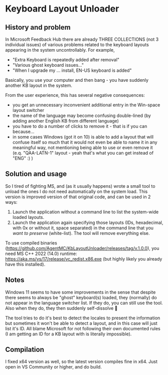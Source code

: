 # Keyboard Layout Unloader

## History and problem

In Microsoft Feedback Hub there are already THREE COLLECTIONS (not 3 individual issues) of various problems related to the keyboard layouts appearing in the system uncontrollably. For example,
*  "Extra Keyboard is repeatedly added after removal"
*  "Various ghost keyboard issues..."
*  "When I upgrade my ... install, EN-US keyboard is added"

Basically, you use your computer and then bang - you have suddenly another KB layout in the system.

From the user experience, this has several negative consequences:
* you get an unnecessary inconvenient additional entry in the Win-space layout switcher
* the name of the language may become confusing double-lined (by adding another English KB from different language)
* you have to do a number of clicks to remove it - that is if you can because...
* in some cases Windows (got it on 10) is able to add a layout that will confuse itself so much that it would not even be able to name it in any meaningful way, not mentioning being able to use or even remove it (e.q. "QAA-LATN-1" layout - yeah that's what you can get instead of "ENG" :) )

## Solution and usage

So I tired of fighting MS, and (as it usually happens) wrote a small tool to unload the ones I do not need automatically on the system load.
This version is improved version of that original code, and can be used in 2 ways:
1. Launch the application without a command line to list the system-wide loaded layouts.
2. Launch the application again specifying those layouts (IDs, hexadecimal, with 0x or without it, space separated) in the command line that you *want to preserve* (white-list). The tool will remove everything else.

To use compiled binaries (https://github.com/AgentMC/KbLayoutUnloader/releases/tag/v.1.0.0), you need MS C++ 2022 (14.0) runtime: https://aka.ms/vs/17/release/vc_redist.x86.exe (but highly likely you already have this installed).

## Notes

Windows 11 seems to have some improvements in the sense that despite there seems to always be "ghost" keyboard(s) loaded, they (normally) do not appear in the language switcher list. If they do, you can still use the tool. Also when they do, they then suddenly self-dissolve 🤯

The tool tries to do it's best to detect the locales to present the information but sometimes it won't be able to detect a layout, and in this case will just list it's ID. All blame Microsoft for not following their own documented rules (I am getting an ID for a KB layout with is literally impossible).

## Compilation

I fixed x64 version as well, so the latest version compiles fine in x64. Just open in VS Community or higher, and do build.
